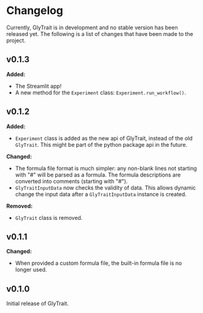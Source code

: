 # Changelog

Currently, GlyTrait is in development and no stable version has been released yet. 
The following is a list of changes that have been made to the project.

## v0.1.3

**Added:**

- The Streamlit app!
- A new method for the `Experiment` class: `Experiment.run_workflow()`.

## v0.1.2

**Added:**

- `Experiment` class is added as the new api of GlyTrait, instead of the old `GlyTrait`. 
  This might be part of the python package api in the future.

**Changed:**

- The formula file format is much simpler: any non-blank lines not starting with
  "#" will be parsed as a formula. 
  The formula descriptions are converted into comments (starting with "#").
- `GlyTraitInputData` now checks the validity of data.
  This allows dynamic change the input data after a `GlyTraitInputData` instance
  is created.

**Removed:**

- `GlyTrait` class is removed.

## v0.1.1

**Changed:**

- When provided a custom formula file, the built-in formula file is no longer used.

## v0.1.0

Initial release of GlyTrait.
